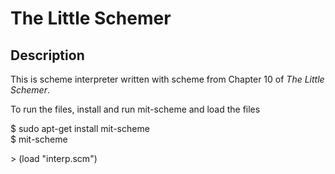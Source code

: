 # The Little Schemer
## Description
This is scheme interpreter written with scheme from Chapter 10 of *The Little Schemer*.

To run the files, install and run  mit-scheme and load the files  

$ sudo apt-get install mit-scheme  
$ mit-scheme  
  
\> (load "interp.scm")

